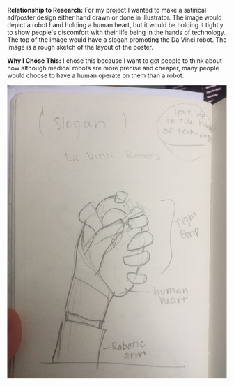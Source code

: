 **Relationship to Research:** For my project I wanted to make a satirical ad/poster design either hand drawn or done in illustrator. The image would depict a robot hand holding a human heart, but it would be holding it tightly to show people's discomfort with their life being in the hands of technology. The top of the image would have a slogan promoting the Da Vinci robot. The image is a rough sketch of the layout of the poster.

**Why I Chose This:** I chose this because I want to get people to think about how although medical robots are more precise and cheaper, many people would choose to have a human operate on them than a robot.

![](In_Progress.jpg)

